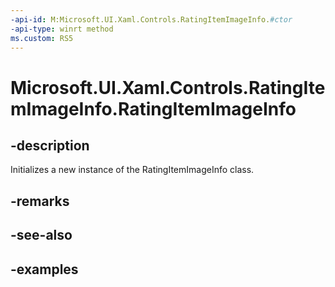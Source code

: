 ```yaml
---
-api-id: M:Microsoft.UI.Xaml.Controls.RatingItemImageInfo.#ctor
-api-type: winrt method
ms.custom: RS5
---
```

<!-- Method syntax.
public RatingItemImageInfo.RatingItemImageInfo()
-->

# Microsoft.UI.Xaml.Controls.RatingItemImageInfo.RatingItemImageInfo


## -description

Initializes a new instance of the RatingItemImageInfo class.


## -remarks


## -see-also


## -examples


